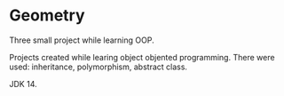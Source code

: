 # Geometry
Three small project while learning OOP.

Projects created while learing object objented programming. There were used: inheritance, polymorphism, abstract class.

JDK 14. 
